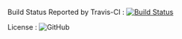 Build Status Reported by Travis-CI : [![Build Status](https://travis-ci.org/VSPhaneendraPaluri/VSPhaneendraPaluri.github.io.svg?branch=master)](https://travis-ci.org/VSPhaneendraPaluri/VSPhaneendraPaluri.github.io)

License : ![GitHub](https://img.shields.io/badge/License-MIT-Orange)